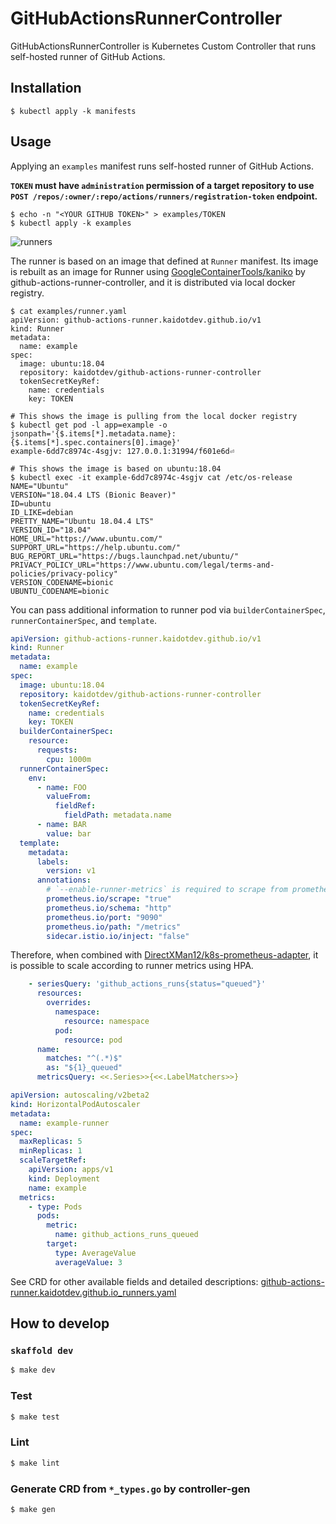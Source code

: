 # GitHubActionsRunnerController

GitHubActionsRunnerController is Kubernetes Custom Controller that runs self-hosted runner of GitHub Actions.

## Installation

```shell
$ kubectl apply -k manifests
```

## Usage

Applying an `examples` manifest runs self-hosted runner of GitHub Actions.

**`TOKEN` must have `administration` permission of a target repository to use `POST /repos/:owner/:repo/actions/runners/registration-token` endpoint.**

```shell
$ echo -n "<YOUR GITHUB TOKEN>" > examples/TOKEN
$ kubectl apply -k examples
```

![runners](https://github.com/kaidotdev/github-actions-runner-controller/wiki/images/runners.png)

The runner is based on an image that defined at `Runner` manifest.
Its image is rebuilt as an image for Runner using [GoogleContainerTools/kaniko](https://github.com/GoogleContainerTools/kaniko) by github-actions-runner-controller, and it is distributed via local docker registry.

```shell
$ cat examples/runner.yaml
apiVersion: github-actions-runner.kaidotdev.github.io/v1
kind: Runner
metadata:
  name: example
spec:
  image: ubuntu:18.04
  repository: kaidotdev/github-actions-runner-controller
  tokenSecretKeyRef:
    name: credentials
    key: TOKEN

# This shows the image is pulling from the local docker registry
$ kubectl get pod -l app=example -o jsonpath='{$.items[*].metadata.name}: {$.items[*].spec.containers[0].image}'
example-6dd7c8974c-4sgjv: 127.0.0.1:31994/f601e6d⏎

# This shows the image is based on ubuntu:18.04
$ kubectl exec -it example-6dd7c8974c-4sgjv cat /etc/os-release
NAME="Ubuntu"
VERSION="18.04.4 LTS (Bionic Beaver)"
ID=ubuntu
ID_LIKE=debian
PRETTY_NAME="Ubuntu 18.04.4 LTS"
VERSION_ID="18.04"
HOME_URL="https://www.ubuntu.com/"
SUPPORT_URL="https://help.ubuntu.com/"
BUG_REPORT_URL="https://bugs.launchpad.net/ubuntu/"
PRIVACY_POLICY_URL="https://www.ubuntu.com/legal/terms-and-policies/privacy-policy"
VERSION_CODENAME=bionic
UBUNTU_CODENAME=bionic
```

You can pass additional information to runner pod via `builderContainerSpec`, `runnerContainerSpec`, and `template`.

```yaml
apiVersion: github-actions-runner.kaidotdev.github.io/v1
kind: Runner
metadata:
  name: example
spec:
  image: ubuntu:18.04
  repository: kaidotdev/github-actions-runner-controller
  tokenSecretKeyRef:
    name: credentials
    key: TOKEN
  builderContainerSpec:
    resource:
      requests:
        cpu: 1000m
  runnerContainerSpec:
    env:
      - name: FOO
        valueFrom:
          fieldRef:
            fieldPath: metadata.name
      - name: BAR
        value: bar
  template:
    metadata:
      labels:
        version: v1
      annotations:
        # `--enable-runner-metrics` is required to scrape from prometheus
        prometheus.io/scrape: "true"
        prometheus.io/schema: "http"
        prometheus.io/port: "9090"
        prometheus.io/path: "/metrics"
        sidecar.istio.io/inject: "false"
```

Therefore, when combined with [DirectXMan12/k8s-prometheus-adapter](https://github.com/DirectXMan12/k8s-prometheus-adapter), it is possible to scale according to runner metrics using HPA.

```yaml
    - seriesQuery: 'github_actions_runs{status="queued"}'
      resources:
        overrides:
          namespace:
            resource: namespace
          pod:
            resource: pod
      name:
        matches: "^(.*)$"
        as: "${1}_queued"
      metricsQuery: <<.Series>>{<<.LabelMatchers>>}
```

```yaml
apiVersion: autoscaling/v2beta2
kind: HorizontalPodAutoscaler
metadata:
  name: example-runner
spec:
  maxReplicas: 5
  minReplicas: 1
  scaleTargetRef:
    apiVersion: apps/v1
    kind: Deployment
    name: example
  metrics:
    - type: Pods
      pods:
        metric:
          name: github_actions_runs_queued
        target:
          type: AverageValue
          averageValue: 3
```

See CRD for other available fields and detailed descriptions: [github-actions-runner.kaidotdev.github.io_runners.yaml](https://github.com/kaidotdev/github-actions-runner-controller/blob/master/manifests/crd/github-actions-runner.kaidotdev.github.io_runners.yaml)

## How to develop

### `skaffold dev`

```sh
$ make dev
```

### Test

```sh
$ make test
```

### Lint

```sh
$ make lint
```

### Generate CRD from `*_types.go` by controller-gen

```sh
$ make gen
```
